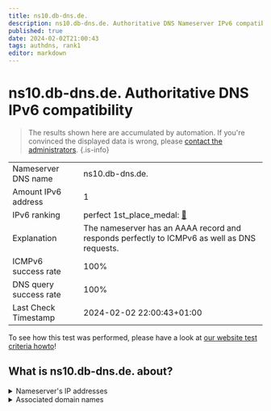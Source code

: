 ```yaml
---
title: ns10.db-dns.de.
description: ns10.db-dns.de. Authoritative DNS Nameserver IPv6 compatibility
published: true
date: 2024-02-02T21:00:43
tags: authdns, rank1
editor: markdown
---
```


# ns10.db-dns.de. Authoritative DNS IPv6 compatibility

> The results shown here are accumulated by automation. If you're convinced the displayed data is wrong, please [contact the administrators](/howto/chat). 
{.is-info}




|   |   |
| - | - |
| Nameserver DNS name | ns10.db-dns.de.
| Amount IPv6 address | 1
| IPv6 ranking | perfect 1st_place_medal: [🔗](/howto/ranking) |
| Explanation | The nameserver has an AAAA record and responds perfectly to ICMPv6 as well as DNS requests. |
| ICMPv6 success rate | 100%|
| DNS query success rate | 100% |
| Last Check Timestamp | 2024-02-02 22:00:43+01:00 |

To see how this test was performed, please have a look at [our website test criteria howto](/howto/testcriteria/authdns)!


## What is ns10.db-dns.de. about?




<details>
<summary>Nameserver's IP addresses</summary>

2600:1401:2::2e

</details>



<details>
<summary>Associated domain names</summary>

www.deutsche-bank.de

deutschebank.de

</details>
